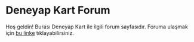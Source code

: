 # Deneyap Kart Forum
Hoş geldin! Burası Deneyap Kart ile ilgili forum sayfasıdır. Foruma ulaşmak için [bu linke](https://github.com/deneyapkart/forum/discussions) tıklayabilirsiniz.
